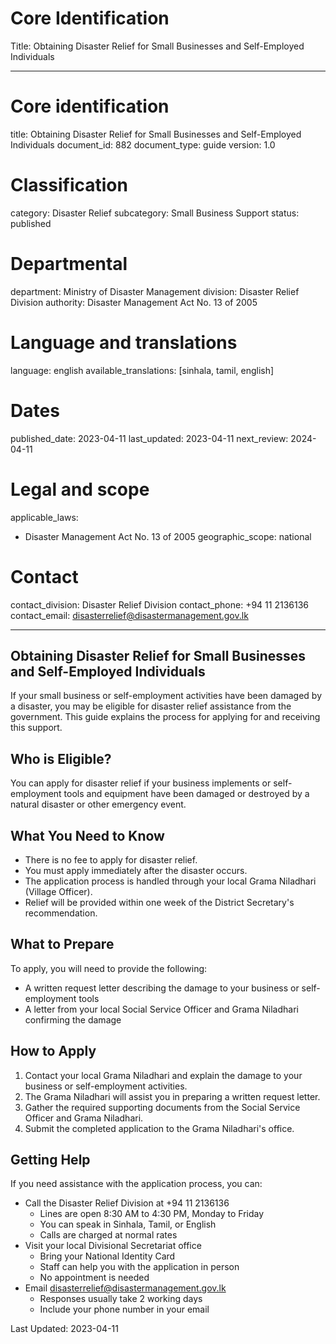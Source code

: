 # Core Identification
Title: Obtaining Disaster Relief for Small Businesses and Self-Employed Individuals

---
# Core identification
title: Obtaining Disaster Relief for Small Businesses and Self-Employed Individuals
document_id: 882
document_type: guide
version: 1.0

# Classification
category: Disaster Relief
subcategory: Small Business Support
status: published

# Departmental
department: Ministry of Disaster Management
division: Disaster Relief Division
authority: Disaster Management Act No. 13 of 2005

# Language and translations
language: english
available_translations: [sinhala, tamil, english]

# Dates
published_date: 2023-04-11
last_updated: 2023-04-11
next_review: 2024-04-11

# Legal and scope
applicable_laws:
 - Disaster Management Act No. 13 of 2005
geographic_scope: national

# Contact
contact_division: Disaster Relief Division
contact_phone: +94 11 2136136
contact_email: disasterrelief@disastermanagement.gov.lk

---

## Obtaining Disaster Relief for Small Businesses and Self-Employed Individuals

If your small business or self-employment activities have been damaged by a disaster, you may be eligible for disaster relief assistance from the government. This guide explains the process for applying for and receiving this support.

## Who is Eligible?

You can apply for disaster relief if your business implements or self-employment tools and equipment have been damaged or destroyed by a natural disaster or other emergency event.

## What You Need to Know

- There is no fee to apply for disaster relief.
- You must apply immediately after the disaster occurs.
- The application process is handled through your local Grama Niladhari (Village Officer).
- Relief will be provided within one week of the District Secretary's recommendation.

## What to Prepare

To apply, you will need to provide the following:
- A written request letter describing the damage to your business or self-employment tools
- A letter from your local Social Service Officer and Grama Niladhari confirming the damage

## How to Apply

1. Contact your local Grama Niladhari and explain the damage to your business or self-employment activities.
2. The Grama Niladhari will assist you in preparing a written request letter.
3. Gather the required supporting documents from the Social Service Officer and Grama Niladhari.
4. Submit the completed application to the Grama Niladhari's office.

## Getting Help

If you need assistance with the application process, you can:
- Call the Disaster Relief Division at +94 11 2136136
    - Lines are open 8:30 AM to 4:30 PM, Monday to Friday
    - You can speak in Sinhala, Tamil, or English
    - Calls are charged at normal rates
- Visit your local Divisional Secretariat office
    - Bring your National Identity Card
    - Staff can help you with the application in person
    - No appointment is needed
- Email disasterrelief@disastermanagement.gov.lk
    - Responses usually take 2 working days
    - Include your phone number in your email

Last Updated: 2023-04-11
